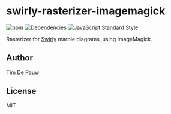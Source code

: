 # swirly-rasterizer-imagemagick

[![npm](https://img.shields.io/npm/v/swirly-rasterizer-imagemagick.svg)](https://www.npmjs.com/package/swirly-rasterizer-imagemagick) [![Dependencies](https://david-dm.org/timdp/swirly/status.svg?path=packages/swirly-rasterizer-imagemagick)](https://david-dm.org/timdp/swirly?path=packages/swirly-rasterizer-imagemagick) [![JavaScript Standard Style](https://img.shields.io/badge/code%20style-standard-brightgreen.svg)](https://standardjs.com/)

Rasterizer for [Swirly](https://github.com/timdp/swirly) marble diagrams, using ImageMagick.

## Author

[Tim De Pauw](https://tmdpw.eu/)

## License

MIT

